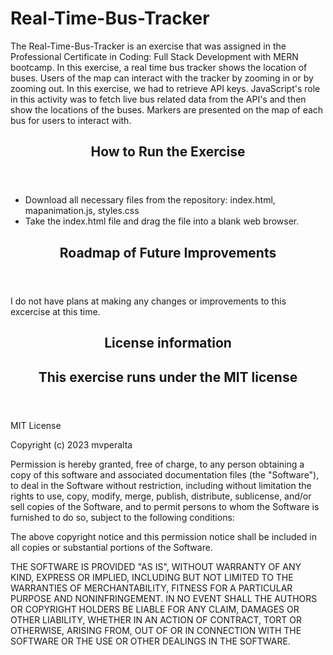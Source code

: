 # Real-Time-Bus-Tracker
<p> The Real-Time-Bus-Tracker is an exercise that was assigned in the Professional Certificate in Coding: Full Stack Development with MERN bootcamp. In this exercise, a real time bus tracker shows the location of buses. Users of the map can interact with the tracker by zooming in or by zooming out. In this exercise, we had to retrieve API keys. JavaScript's role in this activity was to fetch live bus related data from the API's and then show the locations of the buses. Markers are presented on the map of each bus for users to interact with.  </p>
<article>
  <header>
    <h1>How to Run the Exercise</h1>
  </header>
</article>
<p> 
  <ul>
    <li>Download all necessary files from the repository: index.html, mapanimation.js, styles.css </li>
    <li>Take the index.html file and drag the file into a blank web browser.</li>
    </ul>
  <article>
  
  <header>
    <h1>Roadmap of Future Improvements</h1>
  </header>
</article>
<p> I do not have plans at making any changes or improvements to this excercise at this time. </p>
 <article>
  <header>
    <h1>License information</h1>
      <h2> This exercise runs under the MIT license</h2>
  </header>
</article>
<p>
MIT License

Copyright (c) 2023 mvperalta

Permission is hereby granted, free of charge, to any person obtaining a copy
of this software and associated documentation files (the "Software"), to deal
in the Software without restriction, including without limitation the rights
to use, copy, modify, merge, publish, distribute, sublicense, and/or sell
copies of the Software, and to permit persons to whom the Software is
furnished to do so, subject to the following conditions:

The above copyright notice and this permission notice shall be included in all
copies or substantial portions of the Software.

THE SOFTWARE IS PROVIDED "AS IS", WITHOUT WARRANTY OF ANY KIND, EXPRESS OR
IMPLIED, INCLUDING BUT NOT LIMITED TO THE WARRANTIES OF MERCHANTABILITY,
FITNESS FOR A PARTICULAR PURPOSE AND NONINFRINGEMENT. IN NO EVENT SHALL THE
AUTHORS OR COPYRIGHT HOLDERS BE LIABLE FOR ANY CLAIM, DAMAGES OR OTHER
LIABILITY, WHETHER IN AN ACTION OF CONTRACT, TORT OR OTHERWISE, ARISING FROM,
OUT OF OR IN CONNECTION WITH THE SOFTWARE OR THE USE OR OTHER DEALINGS IN THE
SOFTWARE.

